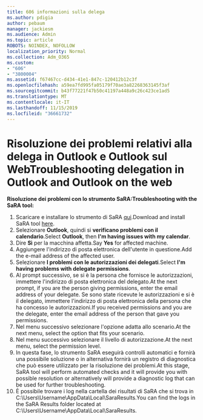 ```yaml
---
title: 606 informazioni sulla delega
ms.author: pdigia
author: pebaum
manager: jackiesm
ms.audience: Admin
ms.topic: article
ROBOTS: NOINDEX, NOFOLLOW
localization_priority: Normal
ms.collection: Adm_O365
ms.custom:
- "606"
- "3800004"
ms.assetid: f67467cc-d434-41e1-847c-120412b12c3f
ms.openlocfilehash: a59ea7fd995fa05179f70ae3a82268363145f3af
ms.sourcegitcommit: b43f77221f47b50c41197a448a9c26c423ce1ad5
ms.translationtype: MT
ms.contentlocale: it-IT
ms.lasthandoff: 11/15/2019
ms.locfileid: "36661732"
---
```

# <a name="troubleshooting-delegation-in-outlook-and-outlook-on-the-web"></a><span data-ttu-id="8e5bf-102">Risoluzione dei problemi relativi alla delega in Outlook e Outlook sul Web</span><span class="sxs-lookup"><span data-stu-id="8e5bf-102">Troubleshooting delegation in Outlook and Outlook on the web</span></span>

<span data-ttu-id="8e5bf-103">**Risoluzione dei problemi con lo strumento SaRA:**</span><span class="sxs-lookup"><span data-stu-id="8e5bf-103">**Troubleshooting with the SaRA tool:**</span></span>

1. <span data-ttu-id="8e5bf-104">Scaricare e installare lo strumento di SaRA [qui](https://aka.ms/SaRA-SkypeForBusinessSignIn).</span><span class="sxs-lookup"><span data-stu-id="8e5bf-104">Download and install SaRA tool [here](https://aka.ms/SaRA-SkypeForBusinessSignIn).</span></span>
1. <span data-ttu-id="8e5bf-105">Selezionare **Outlook**, quindi si **verificano problemi con il calendario**.</span><span class="sxs-lookup"><span data-stu-id="8e5bf-105">Select **Outlook**, then **I'm having issues with my calendar**.</span></span>
1. <span data-ttu-id="8e5bf-106">Dire **Sì** per la macchina affetta.</span><span class="sxs-lookup"><span data-stu-id="8e5bf-106">Say **Yes** for affected machine.</span></span>
1. <span data-ttu-id="8e5bf-107">Aggiungere l'indirizzo di posta elettronica dell'utente in questione.</span><span class="sxs-lookup"><span data-stu-id="8e5bf-107">Add the e-mail address of the affected user.</span></span>
1. <span data-ttu-id="8e5bf-108">Selezionare **I problemi con le autorizzazioni dei delegati**.</span><span class="sxs-lookup"><span data-stu-id="8e5bf-108">Select **I'm having problems with delegate permissions**.</span></span>
1. <span data-ttu-id="8e5bf-109">Al prompt successivo, se si è la persona che fornisce le autorizzazioni, immettere l'indirizzo di posta elettronica del delegato.</span><span class="sxs-lookup"><span data-stu-id="8e5bf-109">At the next prompt, if you are the person giving permissions, enter the email address of your delegate.</span></span> <span data-ttu-id="8e5bf-110">Se sono state ricevute le autorizzazioni e si è il delegato, immettere l'indirizzo di posta elettronica della persona che ha concesso le autorizzazioni.</span><span class="sxs-lookup"><span data-stu-id="8e5bf-110">If you received permissions and you are the delegate, enter the email address of the person that gave you permissions.</span></span>
1. <span data-ttu-id="8e5bf-111">Nel menu successivo selezionare l'opzione adatta allo scenario.</span><span class="sxs-lookup"><span data-stu-id="8e5bf-111">At the next menu, select the option that fits your scenario.</span></span>
1. <span data-ttu-id="8e5bf-112">Nel menu successivo selezionare il livello di autorizzazione.</span><span class="sxs-lookup"><span data-stu-id="8e5bf-112">At the next menu, select the permission level.</span></span>
1. <span data-ttu-id="8e5bf-113">In questa fase, lo strumento SaRA eseguirà controlli automatici e fornirà una possibile soluzione o in alternativa fornirà un registro di diagnostica che può essere utilizzato per la risoluzione dei problemi.</span><span class="sxs-lookup"><span data-stu-id="8e5bf-113">At this stage, SaRA tool will perform automated checks and it will provide you with possible resolution or alternatively will provide a diagnostic log that can be used for further troubleshooting.</span></span>
1. <span data-ttu-id="8e5bf-114">È possibile trovare i log nella cartella dei risultati di SaRA che si trova in C:\Users\Username\AppData\Local\SaraResults.</span><span class="sxs-lookup"><span data-stu-id="8e5bf-114">You can find the logs in the SaRA Results folder located at C:\Users\Username\AppData\Local\SaraResults.</span></span>
